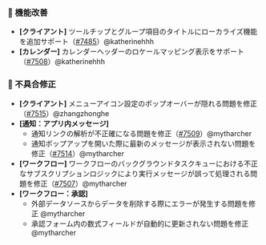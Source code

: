 ### 🚀 機能改善

* **[クライアント]** ツールチップとグループ項目のタイトルにローカライズ機能を追加サポート（[#7485](https://github.com/nocobase/nocobase/pull/7485)）@katherinehhh
* **[カレンダー]** カレンダーヘッダーのロケールマッピング表示をサポート（[#7508](https://github.com/nocobase/nocobase/pull/7508)）@katherinehhh

### 🐛 不具合修正

* **[クライアント]** メニューアイコン設定のポップオーバーが隠れる問題を修正（[#7515](https://github.com/nocobase/nocobase/pull/7515)）@zhangzhonghe
* **[通知：アプリ内メッセージ]**
  * 通知リンクの解析が不正確になる問題を修正（[#7509](https://github.com/nocobase/nocobase/pull/7509)）@mytharcher
  * 通知ポップアップを開いた際に最新のメッセージが表示されない問題を修正（[#7514](https://github.com/nocobase/nocobase/pull/7514)）@mytharcher
* **[ワークフロー]** ワークフローのバックグラウンドタスクキューにおける不正なサブスクリプションロジックにより実行メッセージが誤って処理される問題を修正（[#7507](https://github.com/nocobase/nocobase/pull/7507)）@mytharcher
* **[ワークフロー：承認]**
  * 外部データソースからデータを削除する際にエラーが発生する問題を修正 @mytharcher
  * 承認フォーム内の数式フィールドが自動的に更新されない問題を修正 @mytharcher
